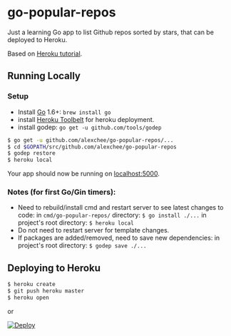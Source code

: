 
# go-popular-repos

Just a learning Go app to list Github repos sorted by stars, that can be deployed to Heroku.

Based on [Heroku tutorial](https://devcenter.heroku.com/articles/getting-started-with-go).

## Running Locally

### Setup
* Install [Go](http://golang.org/doc/install) 1.6+: `brew install go`
* install [Heroku Toolbelt](https://toolbelt.heroku.com/) for heroku deployment.
* install godep: `go get -u github.com/tools/godep`

```sh
$ go get -u github.com/alexchee/go-popular-repos/...
$ cd $GOPATH/src/github.com/alexchee/go-popular-repos
$ godep restore
$ heroku local
```

Your app should now be running on [localhost:5000](http://localhost:5000/).

### Notes (for first Go/Gin timers):
* Need to rebuild/install cmd and restart server to see latest changes to code:
  in `cmd/go-popular-repos/` directory: `$ go install ./...`
  in project's root directory: `$ heroku local`
* Do not need to restart server for template changes.
* If packages are added/removed, need to save new dependencies:
  in project's root directory: `$ godep save ./...`

## Deploying to Heroku

```sh
$ heroku create
$ git push heroku master
$ heroku open
```
or

[![Deploy](https://www.herokucdn.com/deploy/button.png)](https://heroku.com/deploy)
